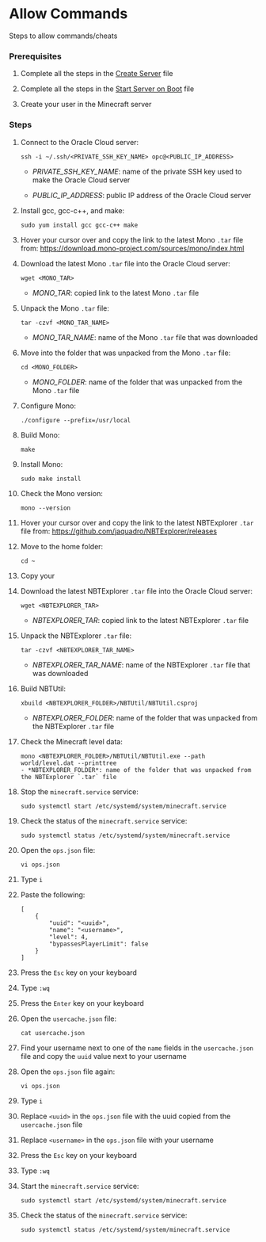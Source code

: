# Allow Commands

Steps to allow commands/cheats

### Prerequisites

1. Complete all the steps in the [Create Server](../create-server.md#create-server) file

2. Complete all the steps in the [Start Server on Boot](../start-server-on-boot/start-server-on-boot.md#start-server-on-boot) file

3. Create your user in the Minecraft server

### Steps

1. Connect to the Oracle Cloud server:
    ```
    ssh -i ~/.ssh/<PRIVATE_SSH_KEY_NAME> opc@<PUBLIC_IP_ADDRESS>
    ```
    - *PRIVATE_SSH_KEY_NAME*: name of the private SSH key used to make the Oracle Cloud server

    - *PUBLIC_IP_ADDRESS*: public IP address of the Oracle Cloud server

2. Install gcc, gcc-c++, and make:
    ```
    sudo yum install gcc gcc-c++ make
    ```

3. Hover your cursor over and copy the link to the latest Mono `.tar` file from: https://download.mono-project.com/sources/mono/index.html

4. Download the latest Mono `.tar` file into the Oracle Cloud server:
    ```
    wget <MONO_TAR>
    ```
    - *MONO_TAR*: copied link to the latest Mono `.tar` file

5. Unpack the Mono `.tar` file:
    ```
    tar -czvf <MONO_TAR_NAME>
    ```
    - *MONO_TAR_NAME*: name of the Mono `.tar` file that was downloaded

6. Move into the folder that was unpacked from the Mono `.tar` file:
    ```
    cd <MONO_FOLDER>
    ```
    - *MONO_FOLDER*: name of the folder that was unpacked from the Mono `.tar` file

7. Configure Mono:
    ```
    ./configure --prefix=/usr/local
    ```

8. Build Mono:
    ```
    make
    ```

9. Install Mono:
    ```
    sudo make install
    ```

10. Check the Mono version:
    ```
    mono --version
    ```

11. Hover your cursor over and copy the link to the latest NBTExplorer `.tar` file from: https://github.com/jaquadro/NBTExplorer/releases

12. Move to the home folder:
    ```
    cd ~
    ```

13. Copy your 

13. Download the latest NBTExplorer `.tar` file into the Oracle Cloud server:
    ```
    wget <NBTEXPLORER_TAR>
    ```
    - *NBTEXPLORER_TAR*: copied link to the latest NBTExplorer `.tar` file

14. Unpack the NBTExplorer `.tar` file:
    ```
    tar -czvf <NBTEXPLORER_TAR_NAME>
    ```
    - *NBTEXPLORER_TAR_NAME*: name of the NBTExplorer `.tar` file that was downloaded

15. Build NBTUtil:
    ```
    xbuild <NBTEXPLORER_FOLDER>/NBTUtil/NBTUtil.csproj
    ```
    - *NBTEXPLORER_FOLDER*: name of the folder that was unpacked from the NBTExplorer `.tar` file

16. Check the Minecraft level data:
    ```
    mono <NBTEXPLORER_FOLDER>/NBTUtil/NBTUtil.exe --path world/level.dat --printtree
    - *NBTEXPLORER_FOLDER*: name of the folder that was unpacked from the NBTExplorer `.tar` file
    ```

17. Stop the `minecraft.service` service:
    ```
    sudo systemctl start /etc/systemd/system/minecraft.service
    ```

18. Check the status of the `minecraft.service` service:
    ```
    sudo systemctl status /etc/systemd/system/minecraft.service
    ```

19. Open the `ops.json` file:
    ```
    vi ops.json
    ```

20. Type `i`

21. Paste the following:
    ```
    [
        {
            "uuid": "<uuid>",
            "name": "<username>",
            "level": 4,
            "bypassesPlayerLimit": false
        }
    ]
    ```

22. Press the `Esc` key on your keyboard

23. Type `:wq`

24. Press the `Enter` key on your keyboard

25. Open the `usercache.json` file:
    ```
    cat usercache.json
    ```

26. Find your username next to one of the `name` fields in the `usercache.json` file and copy the `uuid` value next to your username

27. Open the `ops.json` file again:
    ```
    vi ops.json
    ```

28. Type `i`

29. Replace `<uuid>` in the `ops.json` file with the uuid copied from the `usercache.json` file

30. Replace `<username>` in the `ops.json` file with your username

31. Press the `Esc` key on your keyboard

32. Type `:wq`

33. Start the `minecraft.service` service:
    ```
    sudo systemctl start /etc/systemd/system/minecraft.service
    ```

34. Check the status of the `minecraft.service` service:
    ```
    sudo systemctl status /etc/systemd/system/minecraft.service
    ```
